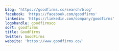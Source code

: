 ```yaml
---
blog: 'https://goodfirms.co/search/blog'
facebook: 'https://facebook.com/goodfirms'
linkedin: 'https://linkedin.com/company/goodfirms'
logohandle: goodfirmsco
sort: goodfirms
title: GoodFirms
twitter: GoodFirms
website: 'https://www.goodfirms.co/'
---
```

